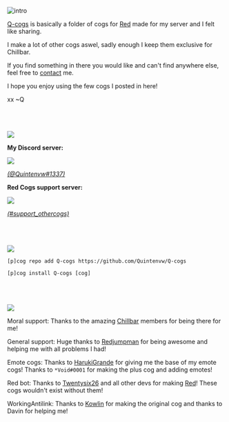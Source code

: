 ![intro](https://i.imgur.com/TbX5eGx.png)



[Q-cogs](https://cogs.red/cogs/Quintenvw/Q-cogs/) is basically a folder of cogs for [Red](https://cogs.red) made for my server and I felt like sharing.

I make a lot of other cogs aswel, sadly enough I keep them exclusive for Chillbar.

If you find something in there you would like and can't find anywhere else, feel free to [contact](https://github.com/Quintenvw/Q-cogs#contact) me.

I hope you enjoy using the few cogs I posted in here!

xx ~Q
<br>
<br>
<br>
<br>


[<img src="https://i.imgur.com/LrUToD4.png">](https://github.com/Quintenvw/Q-cogs/)


**My Discord server:** 

[<img src="https://discordapp.com/api/guilds/394854570926407682/widget.png?style=banner2">](http://chillbar.org) 

[*(@Quintenvw#1337)*](https://discordapp.com/channels/394854570926407682/395998061639368726/505412281622986753)

**Red Cogs support server:**

[<img src="https://discordapp.com/api/guilds/240154543684321280/widget.png?style=banner2">](https://discord.gg/red)

[*(#support_othercogs)*](https://discordapp.com/channels/240154543684321280/240212783503900673/505409485041434625)
<br>
<br>
<br>
<br>



[<img src="https://i.imgur.com/raFjdIh.png">](https://github.com/Quintenvw/Q-cogs/)

```[p]cog repo add Q-cogs https://github.com/Quintenvw/Q-cogs```

```[p]cog install Q-cogs [cog]```
<br>
<br>
<br>
<br>


[<img src="https://i.imgur.com/1kBPOoJ.png">](https://github.com/Quintenvw/Q-cogs/)

Moral support:
Thanks to the amazing [Chillbar](http://join.chillbar.org) members for being there for me!


General support:
Huge thanks to [Redjumpman](https://github.com/Redjumpman/) for being awesome and helping me with all problems I had!


Emote cogs:
Thanks to [HarukiGrande](https://github.com/HarukiGrande) for giving me the base of my emote cogs! Thanks to ```*Void#0001``` for making the plus cog and adding emotes!


Red bot:
Thanks to [Twentysix26](https://github.com/Twentysix26) and all other devs for making [Red](https://cogs.red)! These cogs wouldn't exist without them! 


WorkingAntilink:
Thanks to [Kowlin](https://github.com/Kowlin) for making the original cog and thanks to Davin for helping me!
